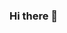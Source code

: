 ### Hi there 👋

<!--
**NataliaCalvo/NataliaCalvo** is a ✨ _special_ ✨ repository because its `README.md` (this file) appears on your GitHub profile.

Here are some ideas to get you started:

- 🔭 I’m currently working on Avanza Traducciones and www.fantasymundo.com
- 🌱 I’m currently learning Fullstack Development at F5.
- 👯 I’m looking to collaborate on Collective Memory.
- 🤔 I’m looking for help with Coding.
- 💬 Ask me about Anything you want (Archaeology, books, films... I'm a good conversationalist!)
- 📫 How to reach me: @Stradanie
- 😄 Pronouns: She.
- ⚡ Fun fact: I like woodcarving, leather work and embroidery ;)

